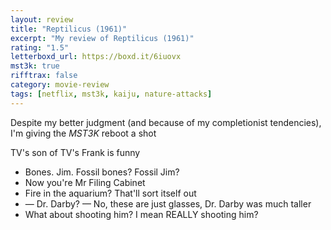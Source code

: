 ```yaml
---
layout: review
title: "Reptilicus (1961)"
excerpt: "My review of Reptilicus (1961)"
rating: "1.5"
letterboxd_url: https://boxd.it/6iuovx
mst3k: true
rifftrax: false
category: movie-review
tags: [netflix, mst3k, kaiju, nature-attacks]
---
```


Despite my better judgment (and because of my completionist tendencies), I'm giving the <i>MST3K</i> reboot a shot

TV's son of TV's Frank is funny

- Bones. Jim. Fossil bones? Fossil Jim?
- Now you're Mr Filing Cabinet
- Fire in the aquarium? That'll sort itself out
- — Dr. Darby? — No, these are just glasses, Dr. Darby was much taller
- What about shooting him? I mean REALLY shooting him?

